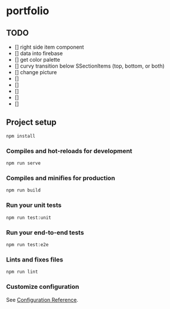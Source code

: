 # portfolio

## TODO

- [] right side item component 
- [] data into firebase
- [] get color palette
- [] curvy transition below SSectionItems (top, bottom, or both)
- [] change picture
- [] 
- [] 
- [] 
- [] 
- [] 

## Project setup
```
npm install
```

### Compiles and hot-reloads for development
```
npm run serve
```

### Compiles and minifies for production
```
npm run build
```

### Run your unit tests
```
npm run test:unit
```

### Run your end-to-end tests
```
npm run test:e2e
```

### Lints and fixes files
```
npm run lint
```

### Customize configuration
See [Configuration Reference](https://cli.vuejs.org/config/).
